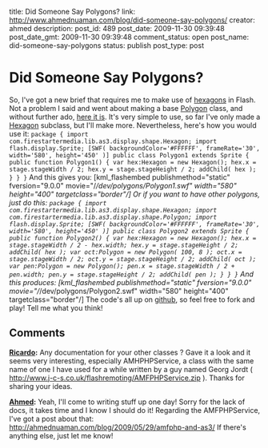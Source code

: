 title: Did Someone Say Polygons?
link: http://www.ahmednuaman.com/blog/did-someone-say-polygons/
creator: ahmed
description: 
post_id: 489
post_date: 2009-11-30 09:39:48
post_date_gmt: 2009-11-30 09:39:48
comment_status: open
post_name: did-someone-say-polygons
status: publish
post_type: post

# Did Someone Say Polygons?

So, I've got a new brief that requires me to make use of [hexagons](http://en.wikipedia.org/wiki/Hexagon) in Flash. Not a problem I said and went about making a base [Polygon](http://github.com/ahmednuaman/AS3/blob/207afd4d913e8898a736c9f6a085a8f353d02903/com/firestartermedia/lib/as3/display/shape/Polygon.as) class, and without further ado, [here it is](http://github.com/ahmednuaman/AS3/commit/207afd4d913e8898a736c9f6a085a8f353d02903). It's very simple to use, so far I've only made a [Hexagon](http://github.com/ahmednuaman/AS3/blob/207afd4d913e8898a736c9f6a085a8f353d02903/com/firestartermedia/lib/as3/display/shape/Hexagon.as) subclass, but I'll make more. Nevertheless, here's how you would use it: ` package { import com.firestartermedia.lib.as3.display.shape.Hexagon; import flash.display.Sprite; [SWF( backgroundColor='#FFFFFF', frameRate='30', width='580', height='450' )] public class Polygon1 extends Sprite { public function Polygon1() { var hex:Hexagon = new Hexagon(); hex.x = stage.stageWidth / 2; hex.y = stage.stageHeight / 2; addChild( hex ); } } } ` And this gives you: [kml_flashembed publishmethod="static" fversion="9.0.0" movie="/_/dev/polygons/Polygon1.swf" width="580" height="400" targetclass="border"/] Or if you want to have other polygons, just do this: ` package { import com.firestartermedia.lib.as3.display.shape.Hexagon; import com.firestartermedia.lib.as3.display.shape.Polygon; import flash.display.Sprite; [SWF( backgroundColor='#FFFFFF', frameRate='30', width='580', height='450' )] public class Polygon2 extends Sprite { public function Polygon2() { var hex:Hexagon = new Hexagon(); hex.x = stage.stageWidth / 2 - hex.width; hex.y = stage.stageHeight / 2; addChild( hex ); var oct:Polygon = new Polygon( 100, 8 ); oct.x = stage.stageWidth / 2; oct.y = stage.stageHeight / 2; addChild( oct ); var pen:Polygon = new Polygon(); pen.x = stage.stageWidth / 2 + pen.width; pen.y = stage.stageHeight / 2; addChild( pen ); } } } ` And this produces: [kml_flashembed publishmethod="static" fversion="9.0.0" movie="/_/dev/polygons/Polygon2.swf" width="580" height="400" targetclass="border"/] The code's all up on [github](http://github.com/ahmednuaman/AS3), so feel free to fork and play! Tell me what you think!

## Comments

**[Ricardo](#271 "2009-11-30 11:00:51"):** Any documentation for your other classes ? Gave it a look and it seems very interesting, especially AMHPHPService, a class with the same name of one I have used for a while written by a guy named Georg Jordt ( http://www.j-c-s.co.uk/flashremoting/AMFPHPService.zip ). Thanks for sharing your ideas.

**[Ahmed](#276 "2009-12-02 15:42:42"):** Yeah, I'll come to writing stuff up one day! Sorry for the lack of docs, it takes time and I know I should do it! Regarding the AMFPHPService, I've got a post about that: http://ahmednuaman.com/blog/2009/05/29/amfphp-and-as3/ If there's anything else, just let me know!

